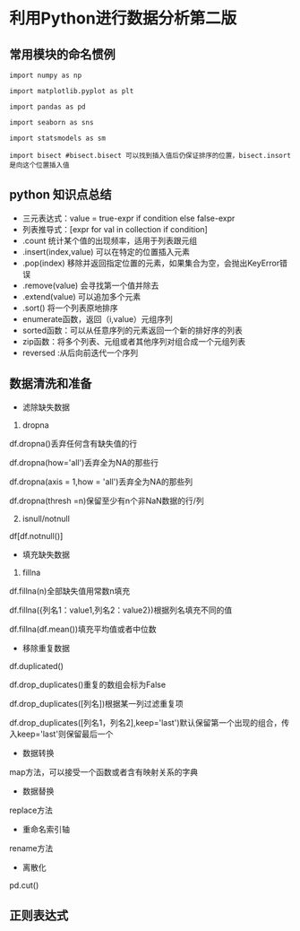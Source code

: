 # 利用Python进行数据分析第二版
## 常用模块的命名惯例
```
import numpy as np

import matplotlib.pyplot as plt

import pandas as pd

import seaborn as sns

import statsmodels as sm

import bisect #bisect.bisect 可以找到插入值后仍保证排序的位置，bisect.insort是向这个位置插入值
```
## python 知识点总结

-  三元表达式：value = true-expr if condition else false-expr
- 列表推导式：[expr for val in collection if condition]
- .count 统计某个值的出现频率，适用于列表跟元组
- .insert(index,value) 可以在特定的位置插入元素
- .pop(index) 移除并返回指定位置的元素，如果集合为空，会抛出KeyError错误
- .remove(value) 会寻找第一个值并除去
- .extend(value) 可以追加多个元素
- .sort() 将一个列表原地排序
- enumerate函数，返回（i,value）元组序列
- sorted函数：可以从任意序列的元素返回一个新的排好序的列表
- zip函数：将多个列表、元组或者其他序列对组合成一个元组列表
- reversed :从后向前迭代一个序列
## 数据清洗和准备
- 滤除缺失数据
1. dropna  

 df.dropna()丢弃任何含有缺失值的行

 df.dropna(how='all')丢弃全为NA的那些行

 df.dropna(axis = 1,how = 'all')丢弃全为NA的那些列

 df.dropna(thresh =n)保留至少有n个非NaN数据的行/列

2. isnull/notnull

 df\[df.notnull()]
- 填充缺失数据

1. fillna

 df.fillna(n)全部缺失值用常数n填充

 df.fillna({列名1：value1,列名2：value2})根据列名填充不同的值

 df.fillna(df.mean())填充平均值或者中位数

- 移除重复数据

 df.duplicated()

 df.drop_duplicates()重复的数组会标为False

 df.drop_duplicates([列名])根据某一列过滤重复项

 df.drop_duplicates(\[列名1，列名2],keep='last')默认保留第一个出现的组合，传入keep='last'则保留最后一个
- 数据转换

 map方法，可以接受一个函数或者含有映射关系的字典

- 数据替换

 replace方法

- 重命名索引轴

 rename方法

- 离散化

 pd.cut()

## 正则表达式
